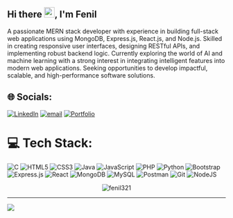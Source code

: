## Hi there <img src="https://media.giphy.com/media/hvRJCLFzcasrR4ia7z/giphy.gif" width="24px" height="24px">, I'm Fenil

A passionate MERN stack developer with experience in building full-stack web applications using MongoDB, Express.js, React.js, and Node.js. Skilled in creating responsive user interfaces, designing RESTful APIs, and implementing robust backend logic. Currently exploring the world of AI and machine learning with a strong interest in integrating intelligent features into modern web applications. Seeking opportunities to develop impactful, scalable, and high-performance software solutions.


## 🌐 Socials:
[![LinkedIn](https://img.shields.io/badge/LinkedIn-%230077B5.svg?logo=linkedin&logoColor=white)](https://linkedin.com/in/https://www.linkedin.com/in/fenil-parmar-90471524a) [![email](https://img.shields.io/badge/Email-D14836?logo=gmail&logoColor=white)](mailto:fenilp1979@gmail.com) 
[![Portfolio](https://img.shields.io/badge/Portfolio-FF004F?style=for-the-badge&logo=Google-chrome&logoColor=white)](https://fenil-parmar-portfolio.vercel.app/)

# 💻 Tech Stack:
![C](https://img.shields.io/badge/c-%2300599C.svg?style=for-the-badge&logo=c&logoColor=white) ![HTML5](https://img.shields.io/badge/html5-%23E34F26.svg?style=for-the-badge&logo=html5&logoColor=white) ![CSS3](https://img.shields.io/badge/css3-%231572B6.svg?style=for-the-badge&logo=css3&logoColor=white) ![Java](https://img.shields.io/badge/java-%23ED8B00.svg?style=for-the-badge&logo=openjdk&logoColor=white) ![JavaScript](https://img.shields.io/badge/javascript-%23323330.svg?style=for-the-badge&logo=javascript&logoColor=%23F7DF1E) ![PHP](https://img.shields.io/badge/php-%23777BB4.svg?style=for-the-badge&logo=php&logoColor=white) ![Python](https://img.shields.io/badge/python-3670A0?style=for-the-badge&logo=python&logoColor=ffdd54) ![Bootstrap](https://img.shields.io/badge/bootstrap-%238511FA.svg?style=for-the-badge&logo=bootstrap&logoColor=white) ![Express.js](https://img.shields.io/badge/express.js-%23404d59.svg?style=for-the-badge&logo=express&logoColor=%2361DAFB) ![React](https://img.shields.io/badge/react-%2320232a.svg?style=for-the-badge&logo=react&logoColor=%2361DAFB) ![MongoDB](https://img.shields.io/badge/MongoDB-%234ea94b.svg?style=for-the-badge&logo=mongodb&logoColor=white) ![MySQL](https://img.shields.io/badge/mysql-4479A1.svg?style=for-the-badge&logo=mysql&logoColor=white) ![Postman](https://img.shields.io/badge/Postman-FF6C37?style=for-the-badge&logo=postman&logoColor=white) ![Git](https://img.shields.io/badge/git-%23F05033.svg?style=for-the-badge&logo=git&logoColor=white) ![NodeJS](https://img.shields.io/badge/node.js-6DA55F?style=for-the-badge&logo=node.js&logoColor=white)

<p align="center"><img align="center" src="https://github-readme-stats.vercel.app/api/top-langs/?username=fenil321&hide_border=false&include_all_commits=true&count_private=false&layout=compact" alt="fenil321"/></p>

---
[![](https://visitcount.itsvg.in/api?id=fenil321&icon=0&color=0)](https://visitcount.itsvg.in)

<!-- Proudly created with GPRM ( https://gprm.itsvg.in ) -->
